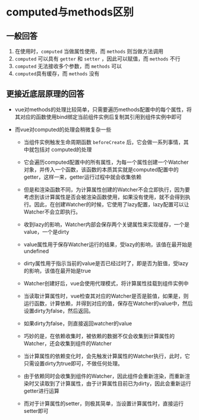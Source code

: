 # computed与methods区别

## 一般回答

1. 在使用时，`computed` 当做属性使用，而 `methods` 则当做方法调用
2. `computed` 可以具有 `getter` 和 `setter` ，因此可以赋值，而 `methods` 不行
3. `computed` 无法接收多个参数，而 `methods` 可以
4. `computed`具有缓存，而 `methods` 没有

## 更接近底层原理的回答

+ vue对methods的处理比较简单，只需要遍历methods配置中的每个属性，将其对应的函数使用bind绑定当前组件实例后复制其引用到组件实例中即可

+ 而vue对computed的处理会稍微复杂一些

  + 当组件实例触发生命周期函数 `beforeCreate` 后，它会做一系列事情，其中就包括对 computed的处理

  + 它会遍历computed配置中的所有属性，为每一个属性创建一个Watcher对象，并传入一个函数，该函数的本质其实就是computed配置中的getter，这样一来，getter运行过程中就会收集依赖

  + 但是和渲染函数不同，为计算属性创建的Watcher不会立即执行，因为要考虑到该计算属性是否会被渲染函数使用，如果没有使用，就不会得到执行。因此，在创建Watcher的时候，它使用了lazy配置，lazy配置可以让Watcher不会立即执行。

  + 收到lazy的影响，Watcher内部会保存两个关键属性来实现缓存，一个是value，一个是dirty

  + value属性用于保存Watcher运行的结果，受lazy的影响，该值在最开始是undefined

  + dirty属性用于指示当前的value是否已经过时了，即是否为脏值，受lazy的影响，该值在最开始是true

  + Watcher创建好后，vue会使用代理模式，将计算属性挂载到组件实例中

  + 当读取计算属性时，vue检查其对应的Watcher是否是脏值，如果是，则运行函数，计算依赖，并得到对应的值，保存在Watcher的value中，然后设置dirty为false，然后返回。

  + 如果dirty为false，则直接返回watcher的value

  + 巧妙的是，在依赖收集时，被依赖的数据不仅会收集到计算属性的Watcher，还会收集到组件的Watcher

  + 当计算属性的依赖变化时，会先触发计算属性的Watcher执行，此时，它只需设置dirty为true即可，不做任何处理。

  + 由于依赖同时会收集到组件的Watcher，因此组件会重新渲染，而重新渲染时又读取到了计算属性，由于计算属性目前已为dirty，因此会重新运行getter进行运算

  + 而对于计算属性的setter，则极其简单，当设置计算属性时，直接运行setter即可
